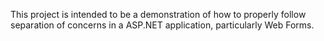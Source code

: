 This project is intended to be a demonstration of how to properly follow separation of concerns in a ASP.NET application, particularly Web Forms.